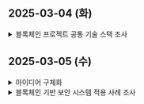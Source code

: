 ## 2025-03-04 (화)
<details>
<summary>블록체인 프로젝트 공통 기술 스택 조사</summary>

| 기술 | 설명 |
|------|------|
| **Solidity** | 이더리움 스마트 컨트랙트 개발을 위한 프로그래밍 언어 |
| **Ethereum (EVM)** | 스마트 컨트랙트를 실행하는 이더리움 가상 머신 환경 |
| **Web3.js / Ethers.js** | 블록체인 네트워크와 애플리케이션을 연결하는 JavaScript 라이브러리 |
| **Hardhat / Truffle** | 스마트 컨트랙트 테스트 및 배포를 위한 개발 프레임워크 |
| **The Graph** | 블록체인 데이터를 효율적으로 쿼리하는 인덱싱 프로토콜 |
| **IPFS / Arweave** | 데이터를 분산 방식으로 저장하고 접근할 수 있는 탈중앙화 파일 시스템 |
| **React.js** | 블록체인 기반 웹 애플리케이션(DApp)의 프론트엔드 개발 프레임워크 |
| **Node.js / Express** | 블록체인과 연동되는 API 및 서버 개발을 위한 백엔드 기술 |
| **MongoDB / Firebase** | 온체인 데이터 외에 사용자 정보, 트랜잭션 기록 등을 저장하는 데이터베이스 |
| **Metamask / WalletConnect** | 블록체인 지갑과 DApp을 연결하는 브라우저 확장 프로그램 및 프로토콜 |
| **Chainlink (Oracle)** | 블록체인 스마트 컨트랙트가 외부 데이터를 안전하게 가져올 수 있도록 지원 |
| **Polygon / Arbitrum / Optimism** | 트랜잭션 속도를 높이고 비용을 절감하는 Layer 2 솔루션 |

</details>

## 2025-03-05 (수)  
<details>  
<summary>아이디어 구체화</summary>  

### 아마추어 선수 인터뷰를 통한 문제점 파악  

#### 1️⃣ 경기 결과 실시간 반영 미비 → 휴먼에러 발생  
- 실제 경기에서 패배한 선수가 다음 경기에도 출전하여 우승한 사례 발생  
- 경기 결과가 실시간으로 업데이트되지 않아 **수기로 관리하는 과정에서 오류 발생**  

#### 2️⃣ 상대 선수 전적 확인의 불편함  
- 일부 선수들은 **대회 전에 상대 정보를 파악하기 위해 SNS, 유튜브 등을 검색**하여 플레이 스타일을 참고하기도 함  
- 기존 대회 시스템에서는 **아마추어 선수 전적 데이터를 통합 관리하지 않음**  

---  

### 🎯 해결 방향  

**경기 결과 실시간 업데이트 및 자동화 시스템 구축**  

**DID(Decentralized Identity) 기반 선수 프로필 제공**  
- 선수의 대회 전적, 수상 이력, 경기 기록을 **신뢰할 수 있는 방식으로 저장 및 검증**  
- **여러 대회 간 데이터를 연동**하여 선수들이 한 곳에서 통합된 정보를 확인할 수 있도록 함  
- 데이터 위·변조를 방지하고 **선수 본인이 자신의 기록을 관리할 수 있도록 함**  

</details>

<details>
<summary>블록체인 기반 보안 시스템 적용 사례 조사</summary>  

#### 익명성 문제와 사기 거래 방지  
- 블록체인은 **지갑 주소만으로 거래가 가능**하여 **익명성이 보장**되지만, 이로 인해 **사기 거래를 추적하기 어려움**  
- 특정 패턴을 분석하여 **사기성 거래를 탐지하는 AI 시스템 구축**  

#### 블랙리스트 기반 사기 방지 시스템  
- **사용자 리포트를 기반으로 사기 의심 지갑을 블랙리스트에 등록**  
- 블랙리스트와 거래하려고 하면 **경고(얼럿) 표시 및 거래 차단 기능 제공**  
- **리포트 제출자에게 보상 제공(코인 지급)**하여 참여 유도  

#### AI 기반 위험 지표 및 점수화 시스템  
- AI가 **사기 패턴을 분석하여 위험 지표 생성 및 점수화**  
- 예: **한 계좌에서 여러 계좌로 분산 후 다시 한 계좌로 집중되는 형태** 등  
- 플랫폼에서 **지갑 주소를 검색하여 해당 지갑의 위험도를 확인 가능**  

#### Sentinel Protocol 사례  
- 블록체인 내 공개 데이터를 활용하여 **사기 패턴을 실시간으로 추적**  
- **사기 의심 지갑을 공유하고 사전 거래 방지 기능 제공**  
- **전문가 검토 후 실제 사기 거래로 판단되면 리포트 제출자에게 코인 보상 지급**  

🔗 [Sentinel Protocol 소개](https://uppsalasecurity.com/ko/sentinelprotocol/)  

</details>

